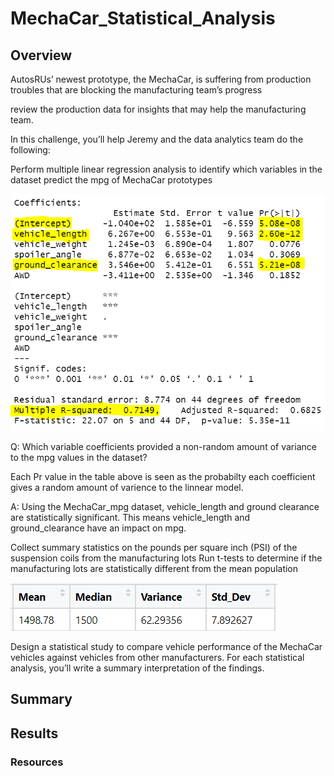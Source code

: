 # MechaCar_Statistical_Analysis

## Overview

AutosRUs’ newest prototype, the MechaCar, is suffering from production troubles that are blocking the manufacturing team’s progress

review the production data for insights that may help the manufacturing team.

In this challenge, you’ll help Jeremy and the data analytics team do the following:

Perform multiple linear regression analysis to identify which variables in the dataset predict the mpg of MechaCar prototypes

![Mecha Car Linear Summary](./Images/MechaCar_variables.PNG)

Q: Which variable coefficients provided a non-random amount of variance to the mpg values in the dataset?

Each Pr value in the table above is seen as the probabilty each coefficient gives a random amount of varience to the linnear model. 

A: Using the MechaCar_mpg dataset, vehicle_length and ground clearance are statistically significant. This means vehicle_length and ground_clearance have an impact on mpg.


Collect summary statistics on the pounds per square inch (PSI) of the suspension coils from the manufacturing lots
Run t-tests to determine if the manufacturing lots are statistically different from the mean population

![Summary Statistics for PSI](./Images/PSI_summary.PNG)


Design a statistical study to compare vehicle performance of the MechaCar vehicles against vehicles from other manufacturers. For each statistical analysis, you’ll write a summary interpretation of the findings.


## Summary 

## Results

### Resources

